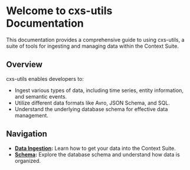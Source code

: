 # Welcome to cxs-utils Documentation

This documentation provides a comprehensive guide to using cxs-utils, a suite of tools for ingesting and managing data within the Context Suite.

## Overview

cxs-utils enables developers to:

* Ingest various types of data, including time series, entity information, and semantic events.
* Utilize different data formats like Avro, JSON Schema, and SQL.
* Understand the underlying database schema for effective data management.

## Navigation

* **[Data Ingestion](./data-ingestion.md):** Learn how to get your data into the Context Suite.
* **[Schema](./schema.md):** Explore the database schema and understand how data is organized.
```
